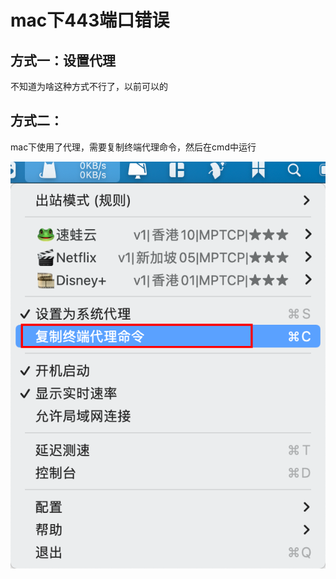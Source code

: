 # mac下443端口错误

## 方式一：设置代理

不知道为啥这种方式不行了，以前可以的

## 方式二：

mac下使用了代理，需要复制终端代理命令，然后在cmd中运行

![image-20220526113738499](Imag/image-20220526113738499.png)